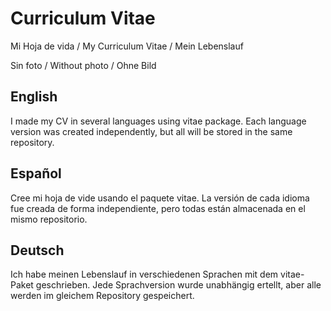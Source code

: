 # Curriculum Vitae
Mi Hoja de vida / My Curriculum Vitae / Mein Lebenslauf

Sin foto / Without photo / Ohne Bild

## English
I made my CV in several languages using vitae package.
Each language version was created independently, but all will be stored in the same repository.

## Español
Cree mi hoja de vide usando el paquete vitae.
La versión de cada idioma fue creada de forma independiente, pero todas están almacenada en el mismo repositorio.

## Deutsch
Ich habe meinen Lebenslauf in verschiedenen Sprachen mit dem vitae-Paket geschrieben.
Jede Sprachversion wurde unabhängig ertellt, aber alle werden im gleichem Repository gespeichert.

